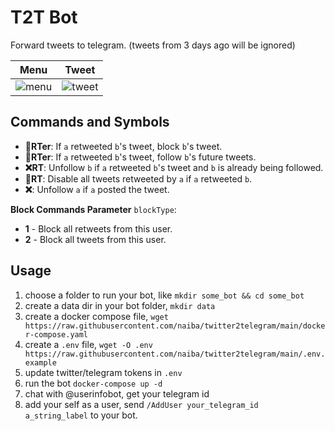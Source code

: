 # T2T Bot

Forward tweets to telegram. (tweets from 3 days ago will be ignored)

|  Menu  |  Tweet  |
|------|------|
|![menu](https://s1.ax1x.com/2022/04/09/LP568f.png)|![tweet](https://s1.ax1x.com/2022/04/09/LPI9G6.png)|

## Commands and Symbols

- **🚫RTer**: If `a` retweeted `b`'s tweet, block `b`'s tweet.
- **👀RTer**: If `a` retweeted `b`'s tweet, follow `b`'s future tweets.
- **❌RT**: Unfollow `b` if `a` retweeted `b`'s tweet and `b` is already being followed.
- **🚫RT**: Disable all tweets retweeted by `a` if `a` retweeted `b`.
- **❌**: Unfollow `a` if `a` posted the tweet.

**Block Commands Parameter** `blockType`:

- **1** \- Block all retweets from this user.
- **2** \- Block all tweets from this user.

## Usage

1. choose a folder to run your bot, like `mkdir some_bot && cd some_bot`
2. create a data dir in your bot folder, `mkdir data`
3. create a docker compose file, `wget https://raw.githubusercontent.com/naiba/twitter2telegram/main/docker-compose.yaml`
4. create a `.env` file, `wget -O .env https://raw.githubusercontent.com/naiba/twitter2telegram/main/.env.example`
5. update twitter/telegram tokens in `.env`
6. run the bot `docker-compose up -d`
7. chat with @userinfobot, get your telegram id
8. add your self as a user, send `/AddUser your_telegram_id a_string_label` to your bot.
